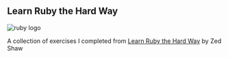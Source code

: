 Learn Ruby the Hard Way
-----------------------
![ruby logo](https://www.ruby-lang.org/images/header-ruby-logo.png)

A collection of exercises I completed from [Learn Ruby the Hard Way](https://learnrubythehardway.org/) by Zed Shaw